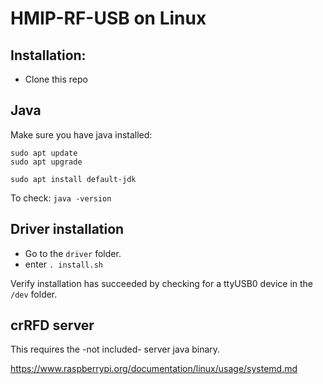 # HMIP-RF-USB on Linux

## Installation:

- Clone this repo

## Java

Make sure you have java installed:

```shell script
sudo apt update
sudo apt upgrade

sudo apt install default-jdk
```

To check: `java -version`

## Driver installation

- Go to the `driver` folder.
- enter `. install.sh`

Verify installation has succeeded by checking for a ttyUSB0 device in the `/dev` folder.

## crRFD server

This requires the -not included- server java binary.

https://www.raspberrypi.org/documentation/linux/usage/systemd.md
